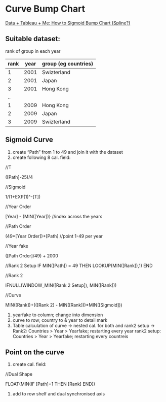 # Curve Bump Chart

[Data + Tableau + Me: How to Sigmoid Bump Chart (Spline?)](http://www.datatableauandme.com/2016/12/how-to-sigmoid-bump-chart-spline.html)

## Suitable dataset:

rank of group in each year

| rank | year | group (eg countries) |
| --- | --- | --- |
| 1 | 2001 | Swizterland |
| 2 | 2001 | Japan |
| 3 | 2001 | Hong Kong |
| .. |  |  |
| 1 | 2009 | Hong Kong |
| 2 | 2009 | Japan |
| 3 | 2009 | Swizterland |

## Sigmoid Curve

1. create “Path” from 1 to 49 and join it with the dataset
2. create following 8 cal. field:

//T

([Path]-25)/4

//Sigmoid

1/(1+EXP(1)^-[T])

//Year Order

[Year] - {MIN([Year])} //index across the years

//Path Order

(49*[Year Order])+[Path] //point 1-49 per year

//Year fake

([Path Order]/49) + 2000

//Rank 2 Setup
IF MIN([Path]) = 49 THEN LOOKUP(MIN([Rank]),1) END

//Rank 2

IFNULL(WINDOW_MIN([Rank 2 Setup]), MIN([Rank]))

//Curve

MIN([Rank])+(([Rank 2] - MIN([Rank]))*MIN([Sigmoid]))

1. yearfake to column; change into dimension
2. curve to row; country to & year to detail mark
3.  Table calculation of curve → nested cal. for both and rank2 setup →
Rank2: Countries > Year > Yearfake; restarting every year
rank2 setup: Countries > Year > Yearfake; restarting every countreis

## Point on the curve

1. create cal. field: 

//Dual Shape

FLOAT(MIN(IF [Path]=1 THEN [Rank] END))

1. add to row shelf and dual synchronised axis